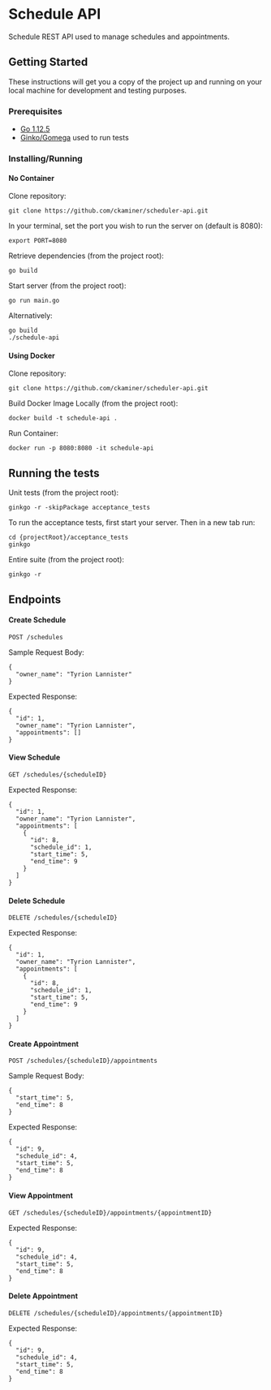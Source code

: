 # Schedule API

Schedule REST API used to manage schedules and appointments.

## Getting Started

These instructions will get you a copy of the project up and running on your local machine for development and testing purposes.

### Prerequisites

- [Go 1.12.5](https://golang.org/dl/)
- [Ginko/Gomega](https://github.com/onsi/ginkgo#set-me-up) used to run tests

### Installing/Running

#### No Container

Clone repository:
```
git clone https://github.com/ckaminer/scheduler-api.git
```

In your terminal, set the port you wish to run the server on (default is 8080):
```
export PORT=8080
```

Retrieve dependencies (from the project root):
```
go build
```

Start server (from the project root):
```
go run main.go
```

Alternatively:
```
go build
./schedule-api
```

#### Using Docker
Clone repository:
```
git clone https://github.com/ckaminer/scheduler-api.git
```

Build Docker Image Locally (from the project root):
```
docker build -t schedule-api .
```

Run Container:
```
docker run -p 8080:8080 -it schedule-api
```

## Running the tests

Unit tests (from the project root):
```
ginkgo -r -skipPackage acceptance_tests
```

To run the acceptance tests, first start your server. Then in a new tab run:
```
cd {projectRoot}/acceptance_tests
ginkgo
```

Entire suite (from the project root):
```
ginkgo -r
```

## Endpoints

#### Create Schedule
`POST /schedules`

Sample Request Body:
```
{
  "owner_name": "Tyrion Lannister"
}
```

Expected Response:
```
{
  "id": 1,
  "owner_name": "Tyrion Lannister",
  "appointments": []
}
```

#### View Schedule
`GET /schedules/{scheduleID}`

Expected Response:
```
{
  "id": 1,
  "owner_name": "Tyrion Lannister",
  "appointments": [
    {
      "id": 8,
      "schedule_id": 1,
      "start_time": 5,
      "end_time": 9
    }
  ]
}
```

#### Delete Schedule
`DELETE /schedules/{scheduleID}`

Expected Response:
```
{
  "id": 1,
  "owner_name": "Tyrion Lannister",
  "appointments": [
    {
      "id": 8,
      "schedule_id": 1,
      "start_time": 5,
      "end_time": 9
    }
  ]
}
```

#### Create Appointment
`POST /schedules/{scheduleID}/appointments`

Sample Request Body:
```
{
  "start_time": 5,
  "end_time": 8
}
```

Expected Response:
```
{
  "id": 9,
  "schedule_id": 4,
  "start_time": 5,
  "end_time": 8
}
```

#### View Appointment
`GET /schedules/{scheduleID}/appointments/{appointmentID}`

Expected Response:
```
{
  "id": 9,
  "schedule_id": 4,
  "start_time": 5,
  "end_time": 8
}
```

#### Delete Appointment
`DELETE /schedules/{scheduleID}/appointments/{appointmentID}`

Expected Response:
```
{
  "id": 9,
  "schedule_id": 4,
  "start_time": 5,
  "end_time": 8
}
```